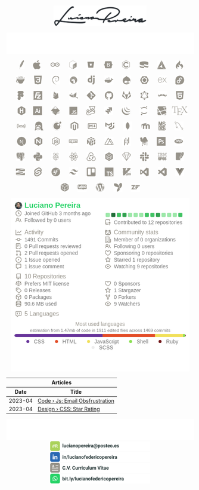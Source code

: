 <p align="center"><a href="#">
 <img src="./assets/signature.svg" width="250px" alt="Luciano Pereira Signature">
</a></p>





<p align="center"><a href="#">
    <img src="./assets/lucianopereira.svg" alt="Luciano Pereira">
</a></p>

<p align="center">&nbsp;
<a href="https://apache.org"><img height="24px" src="./assets/icons/apache.svg" alt="Apache"></a>
&nbsp;&nbsp;&nbsp;&nbsp;
<a href="https://apple.com"><img height="24px" src="./assets/icons/apple.svg" alt="Apple"></a>
&nbsp;&nbsp;&nbsp;&nbsp;&nbsp;
<a href="https://www.arduino.cc"><img height="24px" src="./assets/icons/arduino.svg" alt="Arduino"></a>
&nbsp;&nbsp;&nbsp;&nbsp;
<a href="https://www.gnu.org/software/bash"><img height="24px" src="./assets/icons/bash.svg" alt="bash"></a>
&nbsp;&nbsp;&nbsp;&nbsp;
<a href="https://bitbucket.org"><img height="24px" src="./assets/icons/bitbucket.svg" alt="Bitbucket"></a>
&nbsp;&nbsp;&nbsp;&nbsp;
<a href="https://getbootstrap.com"><img height="24px" src="./assets/icons/bootstrap.svg" alt="bootstrap"></a>
&nbsp;&nbsp;&nbsp;&nbsp;
<a href="https://www.open-std.org/jtc1/sc22/wg14"><img height="24px" src="./assets/icons/c.svg" alt="c language"></a>
&nbsp;&nbsp;&nbsp;&nbsp;
<a href="https://cakephp.org"><img height="24px" src="./assets/icons/cakephp.svg" alt="cake php"></a>
&nbsp;&nbsp;&nbsp;&nbsp;
<a href="https://cmake.org"><img height="24px" src="./assets/icons/cmake.svg" alt="c make"></a>
&nbsp;&nbsp;&nbsp;&nbsp;
<a href="https://codeigniter.com"><img height="24px" src="./assets/icons/codeigniter.svg" alt="code igniter"></a>
</p>
<p align="center">
<a href="https://coffeescript.org"><img height="24px" src="./assets/icons/coffeescript.svg" alt="coffee script"></a>
&nbsp;&nbsp;&nbsp;&nbsp;
<a href="https://www.w3.org/TR/2001/WD-css3-roadmap-20010523"><img height="24px" src="./assets/icons/css3.svg" alt="css3"></a>
&nbsp;&nbsp;&nbsp;&nbsp;
<a href="https://www.debian.org"><img height="24px" src="./assets/icons/debian.svg" alt="debian"></a>
&nbsp;&nbsp;&nbsp;&nbsp;
<a href="https://deno.land"><img height="24px" src="./assets/icons/denojs.svg" alt="denojs"></a>
&nbsp;&nbsp;&nbsp;&nbsp;
<a href="https://www.djangoproject.com"><img height="24px" src="./assets/icons/django.svg" alt="django"></a>
&nbsp;&nbsp;&nbsp;&nbsp;
<a href="https://www.docker.com"><img height="24px" src="./assets/icons/docker.svg" alt="docker"></a>
&nbsp;&nbsp;&nbsp;&nbsp;
<a href="https://www.drupal.org"><img height="24px" src="./assets/icons/drupal.svg" alt="drupal"></a>
&nbsp;&nbsp;&nbsp;&nbsp;
<a href="https://eslint.org"><img height="24px" src="./assets/icons/eslint.svg" alt="eslint"></a>
&nbsp;&nbsp;&nbsp;&nbsp;
<a href="https://expressjs.com"><img height="24px" src="./assets/icons/express.svg" alt="express"></a>
&nbsp;&nbsp;&nbsp;&nbsp;
<a href="https://getfedora.org/es"><img height="24px" src="./assets/icons/fedora.svg" alt="fedora"></a>
</p>
<p align="center">
<a href="https://www.figma.com"><img height="24px" src="./assets/icons/figma.svg" alt="figma"></a>
&nbsp;&nbsp;&nbsp;&nbsp;
<a href="https://filezilla-project.org"><img height="24px" src="./assets/icons/filezilla.svg" alt="filezilla"></a>
&nbsp;&nbsp;&nbsp;&nbsp;
<a href="https://firebase.google.com"><img height="24px" src="./assets/icons/firebase.svg" alt="firbase"></a>
&nbsp;&nbsp;&nbsp;&nbsp;
<a href="https://www.gimp.org"><img height="24px" src="./assets/icons/gimp.svg" alt="gimp"></a>
&nbsp;&nbsp;&nbsp;&nbsp;
<a href="https://git-scm.com"><img height="24px" src="./assets/icons/git.svg" alt="git"></a>
&nbsp;&nbsp;&nbsp;&nbsp;
<a href="https://github.com/lucianofullstack"><img height="24px" src="./assets/icons/github.svg" alt="github"></a>
&nbsp;&nbsp;&nbsp;&nbsp;
<a href="https://about.gitlab.com"><img height="24px" src="./assets/icons/gitlab.svg" alt="gitlab"></a>
&nbsp;&nbsp;&nbsp;&nbsp;
<a href="https://graphql.org"><img height="24px" src="./assets/icons/graphql.svg" alt="graphsql"></a>
&nbsp;&nbsp;&nbsp;&nbsp;
<a href="https://handlebarsjs.com"><img height="24px" src="./assets/icons/handlebars.svg" alt="handlebars"></a>
&nbsp;&nbsp;&nbsp;&nbsp;
<a href="https://html.spec.whatwg.org"><img height="24px" src="./assets/icons/html5.svg" alt="html5"></a>
</p>
<p align="center">&nbsp;&nbsp;
<a href="https://gohugo.io"><img height="24px" src="./assets/icons/hugo.svg" alt="hugo"></a>
&nbsp;&nbsp;&nbsp;
<a href="https://www.adobe.com/ar/products/illustrator.html"><img height="24px" src="./assets/icons/illustrator.svg" alt="illustrator"></a>
&nbsp;&nbsp;&nbsp;&nbsp;
<a href="https://inkscape.org"><img height="24px" src="./assets/icons/inkscape.svg" alt="inkscape"></a>
&nbsp;&nbsp;&nbsp;&nbsp;
<a href="https://developer.mozilla.org/en-US/docs/Web/JavaScript/Reference"><img height="24px" src="./assets/icons/javascript.svg" alt="javascript"></a>
&nbsp;&nbsp;&nbsp;&nbsp;
<a href="https://jestjs.io"><img height="24px" src="./assets/icons/jest.svg" alt="jest"></a>
&nbsp;&nbsp;&nbsp;&nbsp;
<a href="https://www.atlassian.com/es/software/jira"><img height="24px" src="./assets/icons/jira.svg" alt="jira"></a>
&nbsp;&nbsp;&nbsp;&nbsp;
<a href="https://jquery.com"><img height="24px" src="./assets/icons/jquery.svg" alt="jquery"></a>
&nbsp;&nbsp;&nbsp;&nbsp;
<a href="https://jupyter.org"><img height="24px" src="./assets/icons/jupyter.svg" alt="jupyter"></a>
&nbsp;&nbsp;&nbsp;&nbsp;
<a href="https://laravel.com"><img height="24px" src="./assets/icons/laravel.svg" alt="laravel"></a>
&nbsp;&nbsp;
<a href="https://www.latex-project.org"><img height="24px" src="./assets/icons/latex.svg" alt="latex"></a>
</p>
<p align="center">
<a href="https://lesscss.org"><img height="24px" src="./assets/icons/less.svg" alt="less"></a>
&nbsp;&nbsp;&nbsp;&nbsp;
<a href="https://www.linuxfoundation.org"><img height="24px" src="./assets/icons/linux.svg" alt="linux"></a>
&nbsp;&nbsp;&nbsp;&nbsp;
<a href="https://www.lua.org"><img height="24px" src="./assets/icons/lua.svg" alt="lua"></a>
&nbsp;&nbsp;&nbsp;&nbsp;
<a href="https://about.magento.com/Magento-Commerce.html"><img height="24px" src="./assets/icons/magento.svg" alt="magento"></a>
&nbsp;&nbsp;&nbsp;&nbsp;
<a href="https://daringfireball.net/projects/markdown"><img height="24px" src="./assets/icons/markdown.svg" alt="markdown"></a>
&nbsp;&nbsp;&nbsp;&nbsp;
<a href="https://mui.com/material-ui"><img height="24px" src="./assets/icons/materialui.svg" alt="materialui"></a>
&nbsp;&nbsp;&nbsp;&nbsp;
<a href="https://www.mongodb.com"><img height="24px" src="./assets/icons/mongodb.svg" alt="mongodb"></a>
&nbsp;&nbsp;&nbsp;&nbsp;
<a href="https://moodle.org"><img height="24px" src="./assets/icons/moodle.svg" alt="moodle"></a>
&nbsp;&nbsp;&nbsp;&nbsp;
<a href="http://freedos.org"><img height="24px" src="./assets/icons/msdos.svg" alt="msdos"></a>
&nbsp;&nbsp;&nbsp;&nbsp;
<a href="https://www.mysql.com"><img height="24px" src="./assets/icons/mysql.svg" alt="mysql"></a>
</p>
<p align="center">
<a href="https://nextjs.org"><img height="24px" src="./assets/icons/nextjs.svg" alt="nextjs"></a>
&nbsp;&nbsp;&nbsp;&nbsp;
<a href="https://nginx.org/en"><img height="24px" src="./assets/icons/nginx.svg" alt="nginx"></a>
&nbsp;&nbsp;&nbsp;&nbsp;
<a href="https://nodejs.org/en"><img height="24px" src="./assets/icons/nodejs.svg" alt="nodejs"></a>
&nbsp;&nbsp;&nbsp;&nbsp;
<a href="https://www.npmjs.com"><img height="24px" src="./assets/icons/npm.svg" alt="npm"></a>
&nbsp;&nbsp;&nbsp;&nbsp;
<a href="https://numpy.org"><img height="24px" src="./assets/icons/numpy.svg" alt="numpy"></a>
&nbsp;&nbsp;&nbsp;&nbsp;
<a href="https://nuxtjs.org"><img height="24px" src="./assets/icons/nuxtjs.svg" alt="nuxtjs"></a>
&nbsp;&nbsp;&nbsp;&nbsp;
<a href="https://pandafw.github.io/panda/index_en.html"><img height="24px" src="./assets/icons/pandas.svg" alt="pandas"></a>
&nbsp;&nbsp;&nbsp;&nbsp;
<a href="https://www.perl.org"><img height="24px" src="./assets/icons/perl.svg" alt="perl"></a>
&nbsp;&nbsp;&nbsp;&nbsp;
<a href="https://www.adobe.com/la/products/photoshop.html"><img height="24px" src="./assets/icons/photoshop.svg" alt="photoshop"></a>
&nbsp;&nbsp;&nbsp;&nbsp;
<a href="https://www.php.net"><img height="24px" src="./assets/icons/php.svg" alt="php"></a>
</p>
<p align="center">
<a href="https://www.postgresql.org"><img height="24px" src="./assets/icons/postgresql.svg" alt="postgresql"></a>
&nbsp;&nbsp;&nbsp;&nbsp;
<a href="https://www.python.org"><img height="24px" src="./assets/icons/python.svg" alt="python"></a>
&nbsp;&nbsp;&nbsp;&nbsp;
<a href="https://www.raspberrypi.com"><img height="24px" src="./assets/icons/raspberrypi.svg" alt="raspberry pi"></a>
&nbsp;&nbsp;&nbsp;&nbsp;
<a href="https://reactjs.org"><img height="24px" src="./assets/icons/react.svg" alt="react"></a>
&nbsp;&nbsp;&nbsp;&nbsp;
<a href="https://redux.js.org"><img height="24px" src="./assets/icons/redux.svg" alt="redux"></a>
&nbsp;&nbsp;&nbsp;&nbsp;
<a href="https://sequelize.org"><img height="24px" src="./assets/icons/sequelize.svg" alt="sequelize"></a>
&nbsp;&nbsp;&nbsp;&nbsp;
<a href="https://www.sketch.com"><img height="24px" src="./assets/icons/sketch.svg" alt="sketch"></a>
&nbsp;&nbsp;&nbsp;&nbsp;
<a href="https://slack.com"><img height="24px" src="./assets/icons/slack.svg" alt="slack"></a>
&nbsp;&nbsp;&nbsp;&nbsp;
<a href="https://www.ibm.com/spss"><img height="24px" src="./assets/icons/spss.svg" alt="spss"></a>
&nbsp;&nbsp;&nbsp;&nbsp;
<a href="https://www.sqlite.org/index.html"><img height="24px" src="./assets/icons/sqlite.svg" alt="sqlite"></a>
</p>
<p align="center">
<a href="https://subversion.apache.org"><img height="24px" src="./assets/icons/subversion.svg" alt="subversion"></a>
&nbsp;&nbsp;&nbsp;&nbsp;
<a href="https://svelte.dev"><img height="24px" src="./assets/icons/svelte.svg" alt="svelte"></a>
&nbsp;&nbsp;&nbsp;&nbsp;
<a href="https://symfony.com"><img height="24px" src="./assets/icons/symfony.svg" alt="symphony"></a>
&nbsp;&nbsp;&nbsp;&nbsp;
<a href="https://tailwindcss.com"><img height="24px" src="./assets/icons/tailwindcss.svg" alt="tailwindcss"></a>
&nbsp;&nbsp;&nbsp;&nbsp;
<a href="https://trello.com"><img height="24px" src="./assets/icons/trello.svg" alt="trello"></a>
&nbsp;&nbsp;&nbsp;&nbsp;
<a href="https://www.typescriptlang.org"><img height="24px" src="./assets/icons/typescript.svg" alt="typescript"></a>
&nbsp;&nbsp;&nbsp;&nbsp;
<a href="https://www.vim.org"><img height="24px" src="./assets/icons/vim.svg" alt="vim"></a>
&nbsp;&nbsp;&nbsp;&nbsp;
<a href="https://visualstudio.microsoft.com"><img height="24px" src="./assets/icons/visualstudio.svg" alt="visualstudio"></a>
&nbsp;&nbsp;&nbsp;&nbsp;
<a href="https://code.visualstudio.com"><img height="24px" src="./assets/icons/vscode.svg" alt="vscode"></a>
&nbsp;&nbsp;&nbsp;&nbsp;
<a href="https://vuejs.org"><img height="24px" src="./assets/icons/vuejs.svg" alt="vuejs"></a>
</p>
<p align="center">
<a href="https://webpack.js.org"><img height="24px" src="./assets/icons/webpack.svg" alt="webpack"></a>
&nbsp;&nbsp;&nbsp;&nbsp;
<a href="https://woocommerce.com"><img height="24px" src="./assets/icons/woocommerce.svg" alt="woocommerce"></a>
&nbsp;&nbsp;&nbsp;&nbsp;
<a href="https://wordpress.org"><img height="24px" src="./assets/icons/wordpress.svg" alt="wordpress"></a>
&nbsp;&nbsp;&nbsp;&nbsp;
<a href="https://www.yiiframework.com"><img height="24px" src="./assets/icons/yii.svg" alt="yii"></a>
&nbsp;&nbsp;&nbsp;&nbsp;
<a href="https://framework.zend.com"><img height="24px" src="./assets/icons/zend.svg" alt="zend"></a>
</p>



<div align="center">
<img src="./assets/stats.png" alt="GitHub Metrics">
</div>

<div align="center">
<table>
    <thead>
        <tr><th colspan="2">Articles</th></tr>
        <tr><th>Date</th><th>Title</th></tr>
    </thead>
    <tbody>
    <!-- BLOG-POST-LIST:START -->
<tr><td> 2023-04</td><td align="left"><a href='https://lucianofedericopereira.github.io/articles/code/email-obfuscation/'>Code › Js: Email Obsfrustration</a></td></tr>
<tr><td> 2023-04</td><td align="left"><a href='https://lucianofedericopereira.github.io/articles/design/star-rating/'>Design › CSS: Star Rating</a></td></tr><!-- BLOG-POST-LIST:END -->
    </tbody>
</table>
</div>

<p align="center">
    <img src="./assets/contact.svg" alt="contact">
    <a href="mailto:lucianopereira@posteo.es?subject=I%20saw%20your%20GitHub%20Profilee&body=Hi,%20Luciano%20"><img height="26px" src="./assets/mail.svg" alt="mail"></a>
    <br><a href="https://www.linkedin.com/in/lucianofedericopereira"><img height="26px" src="./assets/linkedin.svg" alt="LinkedIn"></a>
    <br><a href="https://www.linkedin.com/in/lucianofedericopereira"><img height="26px" src="./assets/resume.svg" alt="LinkedIn"></a>
    <br><a href="https://bit.ly/lucianofedericopereira"><img height="26px" src="./assets/whatsapp.svg" alt="whatsapp"></a>
</p>
